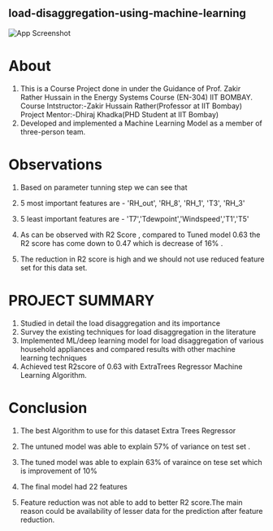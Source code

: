 ## load-disaggregation-using-machine-learning
![App Screenshot](https://th.bing.com/th/id/OIP.Zl_hi962EkdFKpdzEnOLiAHaJC?pid=ImgDet&rs=1)



 # About
1. This is a Course Project done in under the Guidance of Prof. Zakir Rather Hussain in the Energy Systems Course (EN-304) IIT BOMBAY.
Course Intstructor:-Zakir Hussain Rather(Professor at IIT Bombay)
Project Mentor:-Dhiraj Khadka(PHD Student at IIT Bombay)
2. Developed and implemented a Machine Learning Model as a member of three-person team. 


# Observations
1. Based on parameter tunning step we can see that

2. 5 most important features are - 'RH_out', 'RH_8', 'RH_1', 'T3', 'RH_3'
3. 5 least important features are - 'T7','Tdewpoint','Windspeed','T1','T5'
4. As can be observed with R2 Score , compared to Tuned model 0.63 the R2 score has come down to 0.47 which is decrease of 16% .
5. The reduction in R2 score is high and we should not use reduced feature set for this data set.

# PROJECT SUMMARY
1. Studied in detail the load disaggregation and its importance 
2. Survey the existing techniques for load disaggregation in the literature 
3. Implemented ML/deep learning model for load disaggregation of various household appliances and compared results with other machine learning techniques
4. Achieved test R2score of 0.63  with ExtraTrees Regressor Machine Learning Algorithm.

# Conclusion
1. The best Algorithm to use for this dataset Extra Trees Regressor

2. The untuned model was able to explain 57% of variance on test set .

3. The tuned model was able to explain 63% of varaince on tese set which is improvement of 10%

4. The final model had 22 features

5. Feature reduction was not able to add to better R2 score.The main reason could be availability of lesser data for the prediction after feature reduction.
